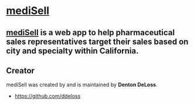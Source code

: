 # [mediSell](http://www.medisell.xyz)

## [mediSell](http://www.medisell.xyz) is a web app to help pharmaceutical sales representatives target their sales based on city and specialty within California.

## Creator

mediSell was created by and is maintained by **Denton DeLoss**.

* https://github.com/ddeloss
